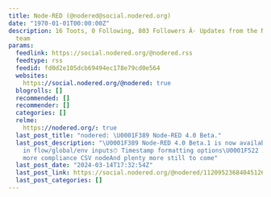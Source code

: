 ```yaml
---
title: Node-RED (@nodered@social.nodered.org)
date: "1970-01-01T00:00:00Z"
description: 16 Toots, 0 Following, 803 Followers Â· Updates from the Node-RED project
  team
params:
  feedlink: https://social.nodered.org/@nodered.rss
  feedtype: rss
  feedid: fd0d2e105dcb69494ec178e79cd0e564
  websites:
    https://social.nodered.org/@nodered: true
  blogrolls: []
  recommended: []
  recommender: []
  categories: []
  relme:
    https://nodered.org/: true
  last_post_title: "nodered: \U0001F389 Node-RED 4.0 Beta."
  last_post_description: "\U0001F389 Node-RED 4.0 Beta.1 is now available✍️ Auto-complete
    in flow/global/env inputs⏱ Timestamp formatting options\U0001F522 A better, faster,
    more compliance CSV nodeAnd plenty more still to come"
  last_post_date: "2024-03-14T17:32:54Z"
  last_post_link: https://social.nodered.org/@nodered/112095236840451264
  last_post_categories: []
---
```

